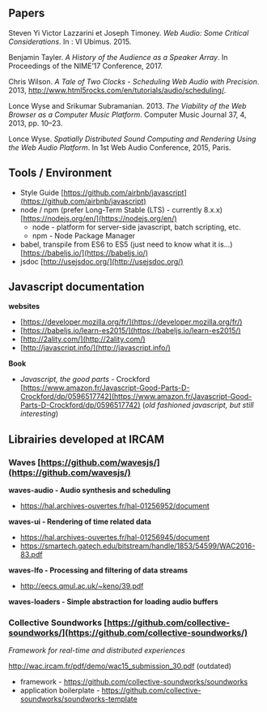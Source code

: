 ## Papers

Steven Yi Victor Lazzarini et Joseph Timoney. _Web Audio: Some
Critical Considerations_. In : VI Ubimus. 2015.

Benjamin Tayler. _A History of the Audience as a Speaker Array_. In Proceedings of the NIME’17 Conference, 2017.

Chris Wilson. _A Tale of Two Clocks - Scheduling Web Audio with Precision_. 2013, http://www.html5rocks.com/en/tutorials/audio/scheduling/.

Lonce Wyse and Srikumar Subramanian. 2013. _The Viability of the Web Browser as a Computer Music Platform_. Computer Music Journal 37, 4, 2013, pp. 10–23.

Lonce Wyse. _Spatially Distributed Sound Computing and Rendering Using the Web Audio Platform_. In 1st Web Audio Conference, 2015, Paris.

## Tools / Environment  

- Style Guide [https://github.com/airbnb/javascript](https://github.com/airbnb/javascript)
- node / npm  (prefer Long-Term Stable (LTS) - currently 8.x.x) [https://nodejs.org/en/](https://nodejs.org/en/)
  * node  - platform for server-side javascript, batch scripting, etc.
  * npm   - Node Package Manager 
- babel, transpile from ES6 to ES5 (just need to know what it is...)
[https://babeljs.io/](https://babeljs.io/)
- jsdoc [http://usejsdoc.org/](http://usejsdoc.org/)


## Javascript documentation

**websites**

- [https://developer.mozilla.org/fr/](https://developer.mozilla.org/fr/)
- [https://babeljs.io/learn-es2015/](https://babeljs.io/learn-es2015/)
- [http://2ality.com/](http://2ality.com/)
- [http://javascript.info/](http://javascript.info/)

**Book**

- _Javascript, the good parts_ - Crockford [https://www.amazon.fr/Javascript-Good-Parts-D-Crockford/dp/0596517742](https://www.amazon.fr/Javascript-Good-Parts-D-Crockford/dp/0596517742) (_old fashioned javascript, but still interesting_)

## Librairies developed at IRCAM

### Waves [https://github.com/wavesjs/](https://github.com/wavesjs/)

**waves-audio   - Audio synthesis and scheduling**

- https://hal.archives-ouvertes.fr/hal-01256952/document

**waves-ui  - Rendering  of time related data**

- https://hal.archives-ouvertes.fr/hal-01256945/document
- https://smartech.gatech.edu/bitstream/handle/1853/54599/WAC2016-83.pdf

**waves-lfo   - Processing and filtering of data streams**

- http://eecs.qmul.ac.uk/~keno/39.pdf

**waves-loaders - Simple abstraction for loading audio buffers**


### Collective Soundworks [https://github.com/collective-soundworks/](https://github.com/collective-soundworks/)

_Framework for real-time and distributed experiences_

http://wac.ircam.fr/pdf/demo/wac15_submission_30.pdf (outdated)

- framework - https://github.com/collective-soundworks/soundworks
- application boilerplate - https://github.com/collective-soundworks/soundworks-template

